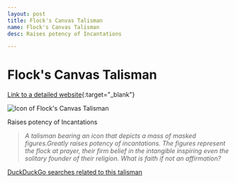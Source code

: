 ```yaml
---
layout: post
title: Flock's Canvas Talisman
name: Flock's Canvas Talisman
desc: Raises potency of Incantations

---
```

# Flock's Canvas Talisman
[Link to a detailed website](https://eldenring.wiki.fextralife.com/Flock's+Canvas+Talisman){:target="_blank"}

![Icon of Flock's Canvas Talisman](https://eldenring.wiki.fextralife.com/file/Elden-Ring/flocks_canvas_talisman_talisman_elden_ring_wiki_guide_200px.png)

Raises potency of Incantations

>*A talisman bearing an icon that depicts a mass of masked figures.Greatly raises potency of incantations. The figures represent the flock at prayer, their firm belief in the intangible inspiring even the solitary founder of their religion. What is faith if not an affirmation?*

[DuckDuckGo searches related to this talisman]({{site.baseurl}}/searches/Flock'sCanvasTalisman)


